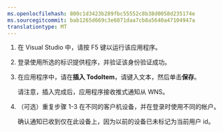 ```yaml
---
ms.openlocfilehash: 800c1d3423b289fbc55552c8b38d0058d235174e
ms.sourcegitcommit: bab1265d669c3e6871daa7cb8a5640a47104947a
translationtype: MT
---
```


1. 在 Visual Studio 中，请按 F5 键以运行该应用程序。

2. 登录使用所选的标识提供程序，并验证该身份验证成功。 

3. 在应用程序中，请在**插入 TodoItem**，请键入文本，然后单击**保存**。

    请注意，插入完成后，应用程序接收推式通知从 WNS。

4. （可选）重复步骤 1-3 在不同的客户机设备，并在登录时使用不同的帐户。  

    确认通知已收到仅在此设备上，因为以前的设备已未标记为当前用户 id。 
